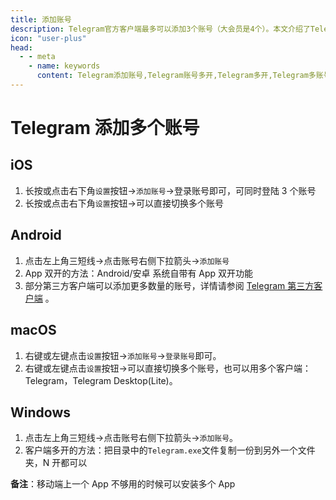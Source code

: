 ```yaml
---
title: 添加账号
description: Telegram官方客户端最多可以添加3个账号（大会员是4个）。本文介绍了Telegram如何添加多个账号。访问TGwiki - Telegram知识库，了解更多Telegram使用技巧。
icon: "user-plus"
head:
  - - meta
    - name: keywords
      content: Telegram添加账号,Telegram账号多开,Telegram多开,Telegram多账号,TG添加账号,TG账号多开,TG多开,TG多账号,电报添加账号,电报账号多开,电报多开,电报多账号,Telegram设置,TGwiki,Telegram知识库
---
```


# Telegram 添加多个账号

## iOS

1. 长按或点击右下角`设置`按钮->`添加账号`->登录账号即可，可同时登陆 3 个账号
2. 长按或点击右下角`设置`按钮->可以直接切换多个账号

## Android

1. 点击左上角三短线->点击账号右侧下拉箭头->`添加账号 `
2. App 双开的方法：Android/安卓 系统自带有 App 双开功能
3. 部分第三方客户端可以添加更多数量的账号，详情请参阅 [Telegram 第三方客户端](/tgwiki/thirdparty) 。

## macOS

1. 右键或左键点击`设置`按钮->`添加账号`->`登录账号`即可。
2. 右键或左键点击`设置`按钮->可以直接切换多个账号，也可以用多个客户端：Telegram，Telegram Desktop(Lite)。

## Windows

1. 点击左上角三短线->点击账号右侧下拉箭头->`添加账号`。
2. 客户端多开的方法：把目录中的`Telegram.exe`文件复制一份到另外一个文件夹，N 开都可以

**备注**：移动端上一个 App 不够用的时候可以安装多个 App
